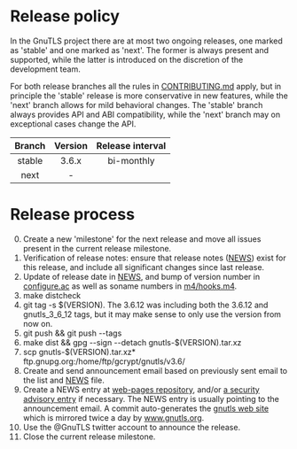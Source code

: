# Release policy

In the GnuTLS project there are at most two ongoing releases, one marked as
'stable' and one marked as 'next'. The former is always present and
supported, while the latter is introduced on the discretion of the
development team.

For both release branches all the rules in [CONTRIBUTING.md](CONTRIBUTING.md)
apply, but in principle the 'stable' release is more conservative in new features,
while the 'next' branch allows for mild behavioral changes. The 'stable' branch
always provides API and ABI compatibility, while the 'next' branch may on exceptional
cases change the API.


|Branch|Version|Release interval|
|:----:|:-----:|:--------------:|
|stable|3.6.x  |bi-monthly      |
|next  |-      |                |


# Release process

 0. Create a new 'milestone' for the next release and move all issues present in the
    current release milestone.
 1. Verification of release notes: ensure that release notes ([NEWS](NEWS)) exist
    for this release, and include all significant changes since last release.
 2. Update of release date in [NEWS](NEWS), and bump of version number in
    [configure.ac](configure.ac) as well as soname numbers in [m4/hooks.m4](m4/hooks.m4).
 3. make distcheck
 4. git tag -s $(VERSION). The 3.6.12 was including both the 3.6.12 and
    gnutls_3_6_12 tags, but it may make sense to only use the version from
    now on.
 5. git push && git push --tags
 6. make dist && gpg --sign --detach gnutls-$(VERSION).tar.xz
 7. scp gnutls-$(VERSION).tar.xz* ftp.gnupg.org:/home/ftp/gcrypt/gnutls/v3.6/
 8. Create and send announcement email based on previously sent email to the list and
    [NEWS](NEWS) file.
 9. Create a NEWS entry at [web-pages repository](https://gitlab.com/gnutls/web-pages/-/tree/master/news-entries),
    and/or [a security advisory entry](https://gitlab.com/gnutls/web-pages/-/tree/master/security-entries)
    if necessary. The NEWS entry is usually pointing to the announcement email.
    A commit auto-generates the [gnutls web site](https://gnutls.gitlab.io/web-pages/)
    which is mirrored twice a day by www.gnutls.org.
10. Use the @GnuTLS twitter account to announce the release.
11. Close the current release milestone.
